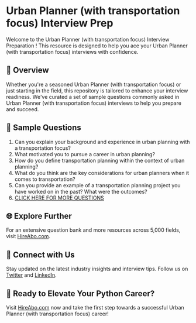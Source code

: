 # Urban Planner (with transportation focus) Interview Prep

Welcome to the Urban Planner (with transportation focus) Interview Preparation ! This resource is designed to help you ace your Urban Planner (with transportation focus) interviews with confidence.

## 🚀 Overview

Whether you're a seasoned Urban Planner (with transportation focus) or just starting in the field, this repository is tailored to enhance your interview readiness. We've curated a set of sample questions commonly asked in Urban Planner (with transportation focus) interviews to help you prepare and succeed.

## 📝 Sample Questions

1. Can you explain your background and experience in urban planning with a transportation focus?
2. What motivated you to pursue a career in urban planning?
3. How do you define transportation planning within the context of urban planning?
4. What do you think are the key considerations for urban planners when it comes to transportation?
5. Can you provide an example of a transportation planning project you have worked on in the past? What were the outcomes?
6. [CLICK HERE FOR MORE QUESTIONS](https://hireabo.com/job/23_2_17/Urban%20Planner%20with%20transportation%20focus)

## 🌐 Explore Further

For an extensive question bank and more resources across 5,000 fields, visit [HireAbo.com](https://www.hireabo.com).

## 📱 Connect with Us

Stay updated on the latest industry insights and interview tips. Follow us on [Twitter](https://twitter.com/hireabo) and [LinkedIn](https://www.linkedin.com/in/hire-abo-3609972a8/).

## 🚀 Ready to Elevate Your Python Career?

Visit [HireAbo.com](https://www.hireabo.com) now and take the first step towards a successful Urban Planner (with transportation focus) career!